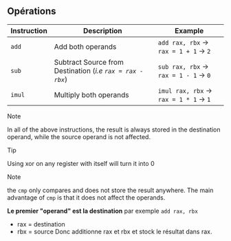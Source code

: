 
## Opérations

|Instruction|Description|Example|
|---|---|---|
|`add`|Add both operands|`add rax, rbx` -> `rax = 1 + 1` -> `2`|
|`sub`|Subtract Source from Destination (_i.e `rax = rax - rbx`_)|`sub rax, rbx` -> `rax = 1 - 1` -> `0`|
|`imul`|Multiply both operands|`imul rax, rbx` -> `rax = 1 * 1` -> `1`|

>[!Note]
In all of the above instructions, the result is always stored in the destination operand, while the source operand is not affected.

>[!Tip]
>Using xor on any register with itself will turn it into 0

>[!Note]
>the `cmp` only compares and does not store the result anywhere. The main advantage of `cmp` is that it does not affect the operands.

**Le premier "operand" est la destination**
par exemple `add rax, rbx` 
- rax = destination 
- rbx = source 
Donc additionne rax et rbx et stock le résultat dans rax.


